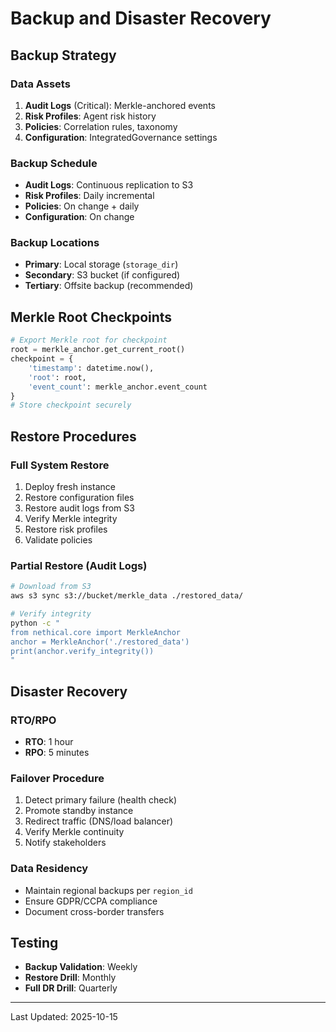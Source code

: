 # Backup and Disaster Recovery

## Backup Strategy

### Data Assets
1. **Audit Logs** (Critical): Merkle-anchored events
2. **Risk Profiles**: Agent risk history
3. **Policies**: Correlation rules, taxonomy
4. **Configuration**: IntegratedGovernance settings

### Backup Schedule
- **Audit Logs**: Continuous replication to S3
- **Risk Profiles**: Daily incremental
- **Policies**: On change + daily
- **Configuration**: On change

### Backup Locations
- **Primary**: Local storage (`storage_dir`)
- **Secondary**: S3 bucket (if configured)
- **Tertiary**: Offsite backup (recommended)

## Merkle Root Checkpoints
```python
# Export Merkle root for checkpoint
root = merkle_anchor.get_current_root()
checkpoint = {
    'timestamp': datetime.now(),
    'root': root,
    'event_count': merkle_anchor.event_count
}
# Store checkpoint securely
```

## Restore Procedures

### Full System Restore
1. Deploy fresh instance
2. Restore configuration files
3. Restore audit logs from S3
4. Verify Merkle integrity
5. Restore risk profiles
6. Validate policies

### Partial Restore (Audit Logs)
```bash
# Download from S3
aws s3 sync s3://bucket/merkle_data ./restored_data/

# Verify integrity
python -c "
from nethical.core import MerkleAnchor
anchor = MerkleAnchor('./restored_data')
print(anchor.verify_integrity())
"
```

## Disaster Recovery

### RTO/RPO
- **RTO**: 1 hour
- **RPO**: 5 minutes

### Failover Procedure
1. Detect primary failure (health check)
2. Promote standby instance
3. Redirect traffic (DNS/load balancer)
4. Verify Merkle continuity
5. Notify stakeholders

### Data Residency
- Maintain regional backups per `region_id`
- Ensure GDPR/CCPA compliance
- Document cross-border transfers

## Testing
- **Backup Validation**: Weekly
- **Restore Drill**: Monthly
- **Full DR Drill**: Quarterly

---
Last Updated: 2025-10-15
